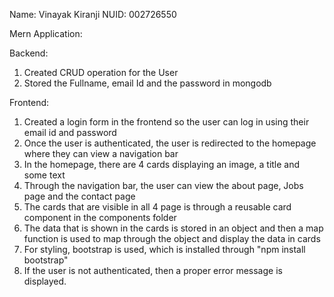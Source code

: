Name: Vinayak Kiranji 
NUID: 002726550

Mern Application:

Backend:
1. Created CRUD operation for the User
2. Stored the Fullname, email Id and the password in mongodb

Frontend:
1. Created a login form in the frontend so the user can log in using their email id and password
2. Once the user is authenticated, the user is redirected to the homepage where they can view a navigation bar
3. In the homepage, there are 4 cards displaying an image, a title and some text
4. Through the navigation bar, the user can view the about page, Jobs page and the contact page
5. The cards that are visible in all 4 page is through a reusable card component in the components folder
6. The data that is shown in the cards is stored in an object and then a map function is used to map through the object and display the data in cards
7. For styling, bootstrap is used, which is installed through "npm install bootstrap"
8. If the user is not authenticated, then a proper error message is displayed.